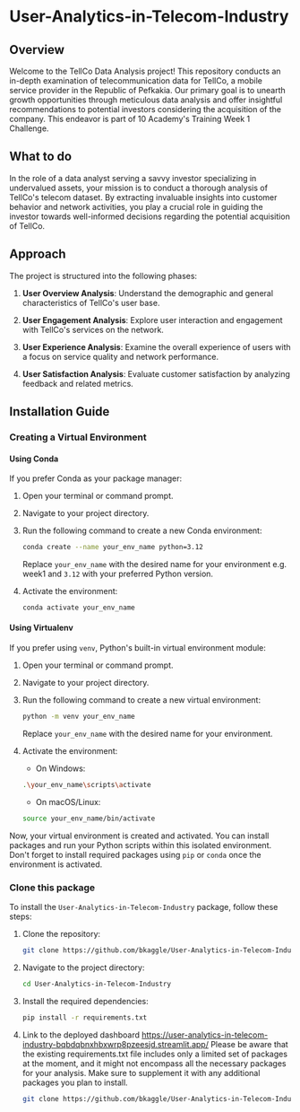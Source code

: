 # User-Analytics-in-Telecom-Industry

## Overview

Welcome to the TellCo Data Analysis project! This repository conducts an in-depth examination of telecommunication data for TellCo, a mobile service provider in the Republic of Pefkakia. Our primary goal is to unearth growth opportunities through meticulous data analysis and offer insightful recommendations to potential investors considering the acquisition of the company. This endeavor is part of 10 Academy's Training Week 1 Challenge.
## What to do

In the role of a data analyst serving a savvy investor specializing in undervalued assets, your mission is to conduct a thorough analysis of TellCo's telecom dataset. By extracting invaluable insights into customer behavior and network activities, you play a crucial role in guiding the investor towards well-informed decisions regarding the potential acquisition of TellCo.

## Approach

The project is structured into the following phases:

1. **User Overview Analysis**: Understand the demographic and general characteristics of TellCo's user base.

2. **User Engagement Analysis**: Explore user interaction and engagement with TellCo's services on the network.

3. **User Experience Analysis**: Examine the overall experience of users with a focus on service quality and network performance.

4. **User Satisfaction Analysis**: Evaluate customer satisfaction by analyzing feedback and related metrics.

## Installation Guide


### Creating a Virtual Environment

#### Using Conda

If you prefer Conda as your package manager:

1. Open your terminal or command prompt.

2. Navigate to your project directory.

3. Run the following command to create a new Conda environment:

    ```bash
    conda create --name your_env_name python=3.12
    ```
    Replace `your_env_name` with the desired name for your environment e.g. week1 and `3.12` with your preferred Python version.

4. Activate the environment:

    ```bash
    conda activate your_env_name
    ```

#### Using Virtualenv

If you prefer using `venv`, Python's built-in virtual environment module:

1. Open your terminal or command prompt.

2. Navigate to your project directory.

3. Run the following command to create a new virtual environment:

    ```bash
    python -m venv your_env_name
    ```

    Replace `your_env_name` with the desired name for your environment.

4. Activate the environment:

    - On Windows:

    ```bash
    .\your_env_name\scripts\activate
    ```

    - On macOS/Linux:

    ```bash
    source your_env_name/bin/activate
    ```

Now, your virtual environment is created and activated. You can install packages and run your Python scripts within this isolated environment. Don't forget to install required packages using `pip` or `conda` once the environment is activated.

### Clone this package

To install the `User-Analytics-in-Telecom-Industry` package, follow these steps:

1. Clone the repository:
    ```bash
    git clone https://github.com/bkaggle/User-Analytics-in-Telecom-Industry.git
    ```
2. Navigate to the project directory:
    ```bash
    cd User-Analytics-in-Telecom-Industry
    ```
 
3. Install the required dependencies:
    ```bash
    pip install -r requirements.txt
    ```
4. Link to the deployed dashboard
   https://user-analytics-in-telecom-industry-bqbdqbnxhbxwrp8pzeesjd.streamlit.app/
Please be aware that the existing requirements.txt file includes only a limited set of packages at the moment, and it might not encompass all the necessary packages for your analysis. Make sure to supplement it with any additional packages you plan to install.

   ```bash
   git clone https://github.com/bkaggle/User-Analytics-in-Telecom-Industry

